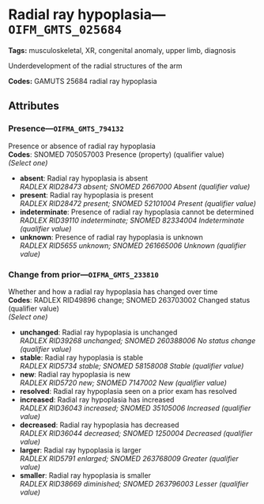 # Radial ray hypoplasia—`OIFM_GMTS_025684`

**Tags:** musculoskeletal, XR, congenital anomaly, upper limb, diagnosis

Underdevelopment of the radial structures of the arm

**Codes:** GAMUTS 25684 radial ray hypoplasia

## Attributes

### Presence—`OIFMA_GMTS_794132`

Presence or absence of radial ray hypoplasia  
**Codes**: SNOMED 705057003 Presence (property) (qualifier value)  
*(Select one)*

- **absent**: Radial ray hypoplasia is absent  
_RADLEX RID28473 absent; SNOMED 2667000 Absent (qualifier value)_
- **present**: Radial ray hypoplasia is present  
_RADLEX RID28472 present; SNOMED 52101004 Present (qualifier value)_
- **indeterminate**: Presence of radial ray hypoplasia cannot be determined  
_RADLEX RID39110 indeterminate; SNOMED 82334004 Indeterminate (qualifier value)_
- **unknown**: Presence of radial ray hypoplasia is unknown  
_RADLEX RID5655 unknown; SNOMED 261665006 Unknown (qualifier value)_

### Change from prior—`OIFMA_GMTS_233810`

Whether and how a radial ray hypoplasia has changed over time  
**Codes**: RADLEX RID49896 change; SNOMED 263703002 Changed status (qualifier value)  
*(Select one)*

- **unchanged**: Radial ray hypoplasia is unchanged  
_RADLEX RID39268 unchanged; SNOMED 260388006 No status change (qualifier value)_
- **stable**: Radial ray hypoplasia is stable  
_RADLEX RID5734 stable; SNOMED 58158008 Stable (qualifier value)_
- **new**: Radial ray hypoplasia is new  
_RADLEX RID5720 new; SNOMED 7147002 New (qualifier value)_
- **resolved**: Radial ray hypoplasia seen on a prior exam has resolved  
- **increased**: Radial ray hypoplasia has increased  
_RADLEX RID36043 increased; SNOMED 35105006 Increased (qualifier value)_
- **decreased**: Radial ray hypoplasia has decreased  
_RADLEX RID36044 decreased; SNOMED 1250004 Decreased (qualifier value)_
- **larger**: Radial ray hypoplasia is larger  
_RADLEX RID5791 enlarged; SNOMED 263768009 Greater (qualifier value)_
- **smaller**: Radial ray hypoplasia is smaller  
_RADLEX RID38669 diminished; SNOMED 263796003 Lesser (qualifier value)_